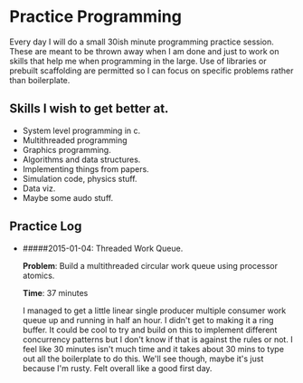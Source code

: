 # Practice Programming

Every day I will do a small 30ish minute programming practice session. These are meant to be
thrown away when I am done and just to work on skills that help me when programming in the
large. Use of libraries or prebuilt scaffolding are permitted so I can focus on specific problems rather than boilerplate.

## Skills I wish to get better at.
  * System level programming in c.
  * Multithreaded programming
  * Graphics programming.
  * Algorithms and data structures.
  * Implementing things from papers.
  * Simulation code, physics stuff.
  * Data viz.
  * Maybe some audo stuff.

## Practice Log
* #####2015-01-04: Threaded Work Queue.
    
    **Problem**: Build a multithreaded circular work queue using processor atomics.

    **Time**: 37 minutes
    
    I managed to get a little linear single producer multiple consumer work queue up and
    running in half an hour. I didn't get to making it a ring buffer. It could be cool to
    try and build on this to implement different concurrency patterns but I don't know if
    that is against the rules or not. I feel like 30 minutes isn't much time and it takes
    about 30 mins to type out all the boilerplate to do this. We'll see though, maybe it's
    just because I'm rusty. Felt overall like a good first day.